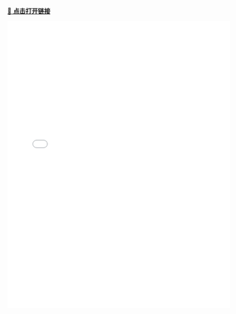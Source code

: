 [🔗 **点击打开链接**](https://xp.palxp.com/apidoc/screenshot.html)

<iframe height=650 width=100% src="/apidoc/screenshot.html" frameborder=0 allowfullscreen />